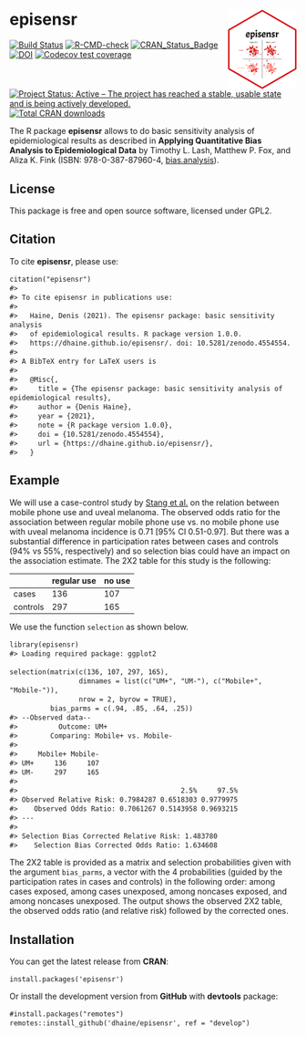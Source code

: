 <!-- README.md is generated from README.Rmd. Please edit that file -->

episensr <img src="man/figures/logo.png" align="right" width=120 />
===================================================================

<!-- badges: start -->

[![Build
Status](https://travis-ci.org/dhaine/episensr.svg?branch=master)](https://travis-ci.org/dhaine/episensr)
[![R-CMD-check](https://github.com/dhaine/episensr/actions/workflows/check-standard.yaml/badge.svg)](https://github.com/dhaine/episensr/actions/workflows/check-standard.yaml)
[![CRAN\_Status\_Badge](http://www.r-pkg.org/badges/version/episensr)](https://cran.r-project.org/package=episensr)
[![DOI](https://zenodo.org/badge/DOI/10.5281/zenodo.4554553.svg)](https://doi.org/10.5281/zenodo.4554553)
[![Codecov test
coverage](https://codecov.io/gh/dhaine/episensr/branch/master/graph/badge.svg)](https://codecov.io/gh/dhaine/episensr?branch=master)
[![Project Status: Active – The project has reached a stable, usable
state and is being actively
developed.](https://www.repostatus.org/badges/latest/active.svg)](https://www.repostatus.org/#active)
[![Total CRAN
downloads](https://cranlogs.r-pkg.org/badges/grand-total/episensr)](https://cran.r-project.org/package=episensr)

<!-- badges: end -->

The R package **episensr** allows to do basic sensitivity analysis of
epidemiological results as described in **Applying Quantitative Bias
Analysis to Epidemiological Data** by Timothy L. Lash, Matthew P. Fox,
and Aliza K. Fink (ISBN: 978-0-387-87960-4,
[bias.analysis](https://sites.google.com/site/biasanalysis/)).

License
-------

This package is free and open source software, licensed under GPL2.

Citation
--------

To cite **episensr**, please use:

    citation("episensr")
    #>
    #> To cite episensr in publications use:
    #>
    #>   Haine, Denis (2021). The episensr package: basic sensitivity analysis
    #>   of epidemiological results. R package version 1.0.0.
    #>   https://dhaine.github.io/episensr/. doi: 10.5281/zenodo.4554554.
    #>
    #> A BibTeX entry for LaTeX users is
    #>
    #>   @Misc{,
    #>     title = {The episensr package: basic sensitivity analysis of epidemiological results},
    #>     author = {Denis Haine},
    #>     year = {2021},
    #>     note = {R package version 1.0.0},
    #>     doi = {10.5281/zenodo.4554554},
    #>     url = {https://dhaine.github.io/episensr/},
    #>   }

Example
-------

We will use a case-control study by [Stang et
al.](https://pubmed.ncbi.nlm.nih.gov/16523014/) on the relation between
mobile phone use and uveal melanoma. The observed odds ratio for the
association between regular mobile phone use vs. no mobile phone use
with uveal melanoma incidence is 0.71 \[95% CI 0.51-0.97\]. But there
was a substantial difference in participation rates between cases and
controls (94% vs 55%, respectively) and so selection bias could have an
impact on the association estimate. The 2X2 table for this study is the
following:

<table>
<thead>
<tr class="header">
<th></th>
<th>regular use</th>
<th>no use</th>
</tr>
</thead>
<tbody>
<tr class="odd">
<td>cases</td>
<td>136</td>
<td>107</td>
</tr>
<tr class="even">
<td>controls</td>
<td>297</td>
<td>165</td>
</tr>
</tbody>
</table>

We use the function `selection` as shown below.

    library(episensr)
    #> Loading required package: ggplot2

    selection(matrix(c(136, 107, 297, 165),
                     dimnames = list(c("UM+", "UM-"), c("Mobile+", "Mobile-")),
                     nrow = 2, byrow = TRUE),
              bias_parms = c(.94, .85, .64, .25))
    #> --Observed data--
    #>          Outcome: UM+
    #>        Comparing: Mobile+ vs. Mobile-
    #>
    #>     Mobile+ Mobile-
    #> UM+     136     107
    #> UM-     297     165
    #>
    #>                                        2.5%     97.5%
    #> Observed Relative Risk: 0.7984287 0.6518303 0.9779975
    #>    Observed Odds Ratio: 0.7061267 0.5143958 0.9693215
    #> ---
    #>
    #> Selection Bias Corrected Relative Risk: 1.483780
    #>    Selection Bias Corrected Odds Ratio: 1.634608

The 2X2 table is provided as a matrix and selection probabilities given
with the argument `bias_parms`, a vector with the 4 probabilities
(guided by the participation rates in cases and controls) in the
following order: among cases exposed, among cases unexposed, among
noncases exposed, and among noncases unexposed. The output shows the
observed 2X2 table, the observed odds ratio (and relative risk) followed
by the corrected ones.

Installation
------------

You can get the latest release from **CRAN**:

    install.packages('episensr')

Or install the development version from **GitHub** with **devtools**
package:

    #install.packages("remotes")
    remotes::install_github('dhaine/episensr', ref = "develop")

